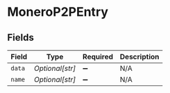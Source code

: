 # MoneroP2PEntry


## Fields

| Field              | Type               | Required           | Description        |
| ------------------ | ------------------ | ------------------ | ------------------ |
| `data`             | *Optional[str]*    | :heavy_minus_sign: | N/A                |
| `name`             | *Optional[str]*    | :heavy_minus_sign: | N/A                |